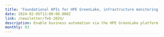 ```yaml
---
title: 'Foundational APIs for HPE GreenLake, infrastructure monitoring, GPU programming & more!'
date: 2024-02-05T13:00:00.000Z
link: /newsletter/feb-2024/
description: Enable business automation via the HPE GreenLake platform APIs. This month we show you how in a new blog series. We also provide tips on setting up your systems to better understand what’s going on in your infrastructure and explore new trends, like multimodal LLMs, GPU programing , and Generative AI.
monthly: 83
---
```

